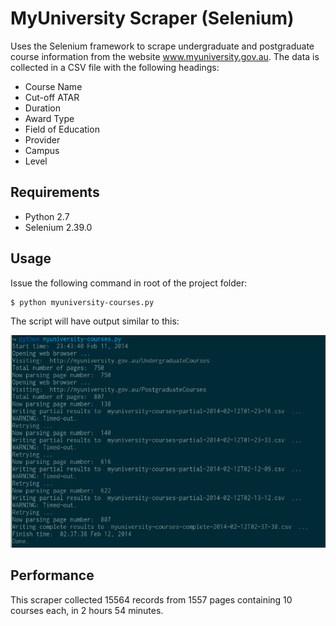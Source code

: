 # MyUniversity Scraper (Selenium)

Uses the Selenium framework to scrape undergraduate and postgraduate course information from the website
www.myuniversity.gov.au. The data is collected in a CSV file with the following headings:

* Course Name
* Cut-off ATAR
* Duration
* Award Type
* Field of Education
* Provider
* Campus
* Level

## Requirements

* Python 2.7
* Selenium 2.39.0

## Usage

Issue the following command in root of the project folder:

	$ python myuniversity-courses.py

The script will have output similar to this:

![Screenshot of Terminal Output](screenshot-of-terminal-output.png "Terminal Output")

## Performance

This scraper collected 15564 records from 1557 pages containing 10 courses each, in 2 hours 54 minutes.